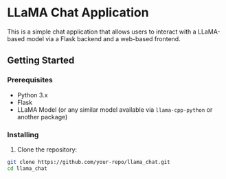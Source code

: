 # LLaMA Chat Application

This is a simple chat application that allows users to interact with a LLaMA-based model via a Flask backend and a web-based frontend.

## Getting Started

### Prerequisites

- Python 3.x
- Flask
- LLaMA Model (or any similar model available via `llama-cpp-python` or another package)

### Installing

1. Clone the repository:

```bash
git clone https://github.com/your-repo/llama_chat.git
cd llama_chat

